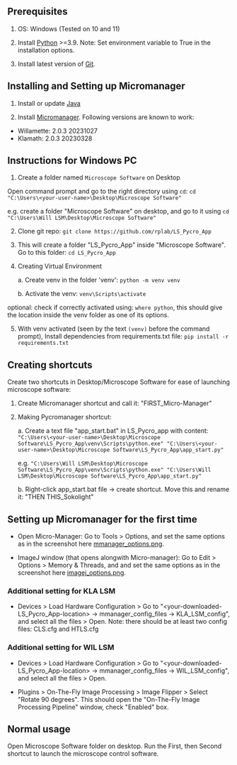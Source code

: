 ## Prerequisites
1. OS: Windows (Tested on 10 and 11)

1. Install [Python](https://www.python.org/downloads) >=3.9. Note: Set environment variable to True in the installation options.

2. Install latest version of [Git](https://git-scm.com/download/win).

## Installing and Setting up Micromanager

1. Install or update [Java](https://www.java.com/en/)

2. Install [Micromanager](https://micro-manager.org/Download_Micro-Manager_Latest_Release). Following versions are known to work:
- Willamette: 2.0.3 20231027
- Klamath: 2.0.3 20230328

## Instructions for Windows PC

1. Create a folder named `Microscope Software` on Desktop

Open command prompt and go to the right directory using `cd`: 
`cd "C:\Users\<your-user-name>\Desktop\Microscope Software"`

e.g. create a folder "Microscope Software" on desktop, and go to it using 
`cd "C:\Users\Will LSM\Desktop\Microscope Software"`

2. Clone git repo: 
`git clone https://github.com/rplab/LS_Pycro_App`

3. This will create a folder "LS_Pycro_App" inside "Microscope Software". Go to this folder: 
`cd LS_Pycro_App`

4. Creating Virtual Environment

   a. Create venv in the folder 'venv':
   `python -m venv venv`

   b. Activate the venv:
   `venv\Scripts\activate`

optional: check if correctly activated using: `where python`, this should give the location inside the venv folder as one of its options.

5. With venv activated (seen by the text `(venv)` before the command prompt), Install dependencies from requirements.txt file:
   `pip install -r requirements.txt`

## Creating shortcuts
Create two shortcuts in Desktop/Microscope Software for ease of launching microscope software:
1. Create Micromanager shortcut and call it: "FIRST_Micro-Manager"
2. Making Pycromanager shortcut:
   
   a. Create a text file "app_start.bat" in LS_Pycro_app with content:
   `"C:\Users\<your-user-name>\Desktop\Microscope Software\LS_Pycro_App\venv\Scripts\python.exe" "C:\Users\<your-user-name>\Desktop\Microscope Software\LS_Pycro_App\app_start.py"`

   e.g. `"C:\Users\Will LSM\Desktop\Microscope Software\LS_Pycro_App\venv\Scripts\python.exe" "C:\Users\Will LSM\Desktop\Microscope Software\LS_Pycro_App\app_start.py"`

   b. Right-click app_start.bat file -> create shortcut. Move this and rename it: "THEN THIS_Sokolight"

## Setting up Micromanager for the first time

- Open Micro-Manager: Go to Tools > Options, and set the same options as in the screenshot here [mmanager_options.png](https://github.com/rplab/LS_Pycro_App/blob/master/LS_Pycro_App/setup_from_scratch/preference_screenshots/mmanager_options.png). 

- ImageJ window (that opens alongwith Micro-manager): Go to Edit > Options > Memory & Threads, and and set the same options as in the screenshot here [imagej_options.png](https://github.com/rplab/LS_Pycro_App/blob/master/LS_Pycro_App/setup_from_scratch/preference_screenshots/imagej_options.png).

### Additional setting for KLA LSM
- Devices > Load Hardware Configuration > Go to "<your-downloaded-LS_Pycro_App-location> -> mmanager_config_files -> KLA_LSM_config", and select all the files > Open. Note: there should be at least two config files: CLS.cfg and HTLS.cfg

### Additional setting for WIL LSM
- Devices > Load Hardware Configuration > Go to "<your-downloaded-LS_Pycro_App-location> -> mmanager_config_files -> WIL_LSM_config", and select all the files > Open.

- Plugins > On-The-Fly Image Processing > Image Flipper > Select "Rotate 90 degrees". This should open the "On-The-Fly Image Processing Pipeline" window, check "Enabled" box.


## Normal usage
Open Microscope Software folder on desktop. Run the First, then Second shortcut to launch the microscope control software.

